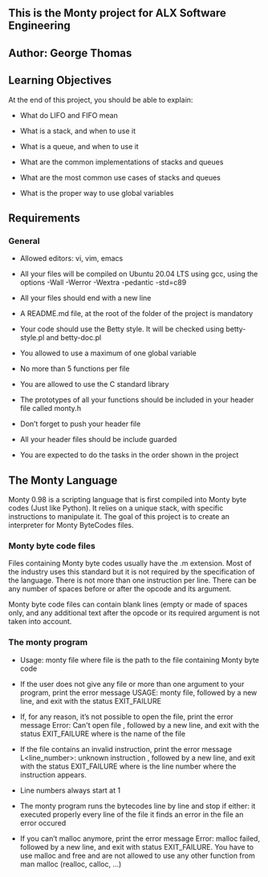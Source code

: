## This is the Monty project for ALX Software Engineering

## Author: George Thomas

## Learning Objectives

At the end of this project, you should be able to explain: 

* What do LIFO and FIFO mean

* What is a stack, and when to use it

* What is a queue, and when to use it

* What are the common implementations of stacks and queues

* What are the most common use cases of stacks and queues

* What is the proper way to use global variables

## Requirements 

### General

* Allowed editors: vi, vim, emacs

* All your files will be compiled on Ubuntu 20.04 LTS using gcc, using the options -Wall -Werror -Wextra -pedantic -std=c89

* All your files should end with a new line

* A README.md file, at the root of the folder of the project is mandatory

* Your code should use the Betty style. It will be checked using betty-style.pl and betty-doc.pl

* You allowed to use a maximum of one global variable

* No more than 5 functions per file

* You are allowed to use the C standard library

* The prototypes of all your functions should be included in your header file called monty.h

* Don’t forget to push your header file

* All your header files should be include guarded

* You are expected to do the tasks in the order shown in the project

## The Monty Language

Monty 0.98 is a scripting language that is first compiled into Monty byte codes (Just like Python). It relies on a unique stack, with specific instructions to manipulate it. The goal of this project is to create an interpreter for Monty ByteCodes files.

### Monty byte code files

Files containing Monty byte codes usually have the .m extension. Most of the industry uses this standard but it is not required by the specification of the language. There is not more than one instruction per line. There can be any number of spaces before or after the opcode and its argument.

Monty byte code files can contain blank lines (empty or made of spaces only, and any additional text after the opcode or its required argument is not taken into account.

### The monty program

* Usage: monty file
where file is the path to the file containing Monty byte code

* If the user does not give any file or more than one argument to your program, print the error message USAGE: monty file, followed by a new line, and exit with the status EXIT_FAILURE

* If, for any reason, it’s not possible to open the file, print the error message Error: Can't open file <file>, followed by a new line, and exit with the status EXIT_FAILURE where <file> is the name of the file

* If the file contains an invalid instruction, print the error message L<line_number>: unknown instruction <opcode>, followed by a new line, and exit with the status EXIT_FAILURE
where is the line number where the instruction appears.

* Line numbers always start at 1

* The monty program runs the bytecodes line by line and stop if either:
it executed properly every line of the file
it finds an error in the file
an error occured

* If you can’t malloc anymore, print the error message Error: malloc failed, followed by a new line, and exit with status EXIT_FAILURE.
You have to use malloc and free and are not allowed to use any other function from man malloc (realloc, calloc, …)


